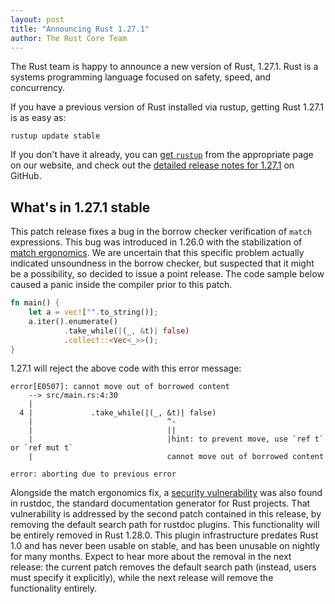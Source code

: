 ```yaml
---
layout: post
title: "Announcing Rust 1.27.1"
author: The Rust Core Team
---
```


The Rust team is happy to announce a new version of Rust, 1.27.1. Rust is a
systems programming language focused on safety, speed, and concurrency.

If you have a previous version of Rust installed via rustup, getting Rust
1.27.1 is as easy as:

```console
rustup update stable
```

If you don't have it already, you can [get `rustup`][install] from the
appropriate page on our website, and check out the [detailed release notes for
1.27.1][notes] on GitHub.

[install]: https://www.rust-lang.org/install.html
[notes]: https://github.com/rust-lang/rust/blob/stable/RELEASES.md#version-1271-2018-07-10

## What's in 1.27.1 stable

This patch release fixes a bug in the borrow checker verification of `match` expressions.
This bug was introduced in 1.26.0 with the stabilization of [match ergonomics]. We are
uncertain that this specific problem actually indicated unsoundness in the borrow checker,
but suspected that it might be a possibility, so decided to issue a point release. The
code sample below caused a panic inside the compiler prior to this patch.

```rust
fn main() {
    let a = vec!["".to_string()];
    a.iter().enumerate()
            .take_while(|(_, &t)| false)
            .collect::<Vec<_>>();
}
```

1.27.1 will reject the above code with this error message:

```
error[E0507]: cannot move out of borrowed content
    --> src/main.rs:4:30
    |
  4 |             .take_while(|(_, &t)| false)
    |                              ^-
    |                              ||
    |                              |hint: to prevent move, use `ref t` or `ref mut t`
    |                              cannot move out of borrowed content

error: aborting due to previous error
```

Alongside the match ergonomics fix, a [security vulnerability] was also found in rustdoc,
the standard documentation generator for Rust projects. That vulnerability is addressed by
the second patch contained in this release, by removing the default search path for
rustdoc plugins. This functionality will be entirely removed in Rust 1.28.0. This plugin
infrastructure predates Rust 1.0 and has never been usable on stable, and has been
unusable on nightly for many months. Expect to hear more about the removal in the next
release: the current patch removes the default search path (instead, users must specify it
explicitly), while the next release will remove the functionality entirely.

[security vulnerability]: https://blog.rust-lang.org/2018/07/06/security-advisory-for-rustdoc.html
[match ergonomics]: https://blog.rust-lang.org/2018/05/10/Rust-1.26.html#nicer-match-bindings
